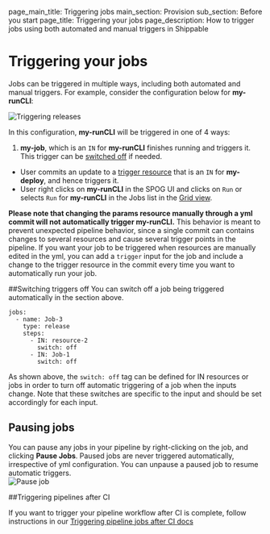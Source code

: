page_main_title: Triggering jobs
main_section: Provision
sub_section: Before you start
page_title: Triggering your jobs
page_description: How to trigger jobs using both automated and manual triggers in Shippable

# Triggering your jobs

Jobs can be triggered in multiple ways, including both automated and manual triggers. For example, consider the configuration below for **my-runCLI**:

<img src="/images/provision/trigger-runCLI.png" alt="Triggering releases" style="vertical-align: middle;display: block;margin-left: auto;margin-right: auto;"/>

In this configuration, **my-runCLI** will be triggered in one of 4 ways:

1. **my-job**, which is an `IN` for **my-runCLI** finishes running and triggers it. This trigger can be [switched off](#switchOff) if needed.
- User commits an update to a [trigger resource](/platform/workflow/resource/trigger) that is an `IN` for **my-deploy**, and hence triggers it.
- User right clicks on **my-runCLI** in the SPOG UI and clicks on `Run` or selects `Run` for **my-runCLI** in the Jobs list in the [Grid view](/provision/single-pane-of-glass-spog/#grid-view).

**Please note that changing the params resource manually through a yml commit will not automatically trigger my-runCLI.** This behavior is meant to prevent unexpected pipeline behavior, since a single commit can contains changes to several resources and cause several trigger points in the pipeline. If you want your job to be triggered when resources are manually edited in the yml, you can add a `trigger` input for the job and include a change to the trigger resource in the commit every time you want to automatically run your job.

<a name="switchOff"></a>
##Switching triggers off
You can switch off a job being triggered automatically in the section above.

```
jobs:
  - name: Job-3
    type: release
    steps:
      - IN: resource-2
        switch: off
      - IN: Job-1
        switch: off
```

As shown above, the `switch: off` tag can be defined for IN resources or jobs in order to turn off automatic triggering of a job when the inputs change. Note that these switches are specific to the input and should be set accordingly for each input.

## Pausing jobs

You can pause any jobs in your pipeline by right-clicking on the job, and clicking **Pause Jobs**. Paused jobs are never triggered automatically, irrespective of yml configuration. You can unpause a paused job to resume automatic triggers.
<img src="/images/pipelines/pause-job.png" alt="Pause job" style="vertical-align: middle;display: block;margin-left: auto;margin-right: auto;"/>

<a name="trigger-pipes"></a>
##Triggering pipelines after CI

If you want to trigger your pipeline workflow after CI is complete, follow instructions in our [Triggering pipeline jobs after CI docs](/ci/trigger-pipeline-jobs/)
